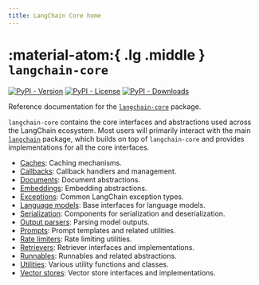 ```yaml
---
title: LangChain Core home
---
```


# :material-atom:{ .lg .middle } `langchain-core`

[![PyPI - Version](https://img.shields.io/pypi/v/langchain-core?label=%20)](https://pypi.org/project/langchain-core/#history)
[![PyPI - License](https://img.shields.io/pypi/l/langchain-core)](https://opensource.org/licenses/MIT)
[![PyPI - Downloads](https://img.shields.io/pepy/dt/langchain-core)](https://pypistats.org/packages/langchain-core)

Reference documentation for the [`langchain-core`](https://pypi.org/project/langchain-core/) package.

`langchain-core` contains the core interfaces and abstractions used across the LangChain ecosystem. Most users will primarily interact with the main [`langchain`](../langchain/langchain/index.md) package, which builds on top of `langchain-core` and provides implementations for all the core interfaces.

- [Caches](caches.md): Caching mechanisms.
- [Callbacks](callbacks.md): Callback handlers and management.
- [Documents](documents.md): Document abstractions.
- [Embeddings](embeddings.md): Embedding abstractions.
- [Exceptions](exceptions.md): Common LangChain exception types.
- [Language models](language_models.md): Base interfaces for language models.
- [Serialization](load.md): Components for serialization and deserialization.
- [Output parsers](output_parsers.md): Parsing model outputs.
- [Prompts](prompts.md): Prompt templates and related utilities.
- [Rate limiters](rate_limiters.md): Rate limiting utilities.
- [Retrievers](retrievers.md): Retriever interfaces and implementations.
- [Runnables](runnables.md): Runnables and related abstractions.
- [Utilities](utils.md): Various utility functions and classes.
- [Vector stores](vectorstores.md): Vector store interfaces and implementations.
